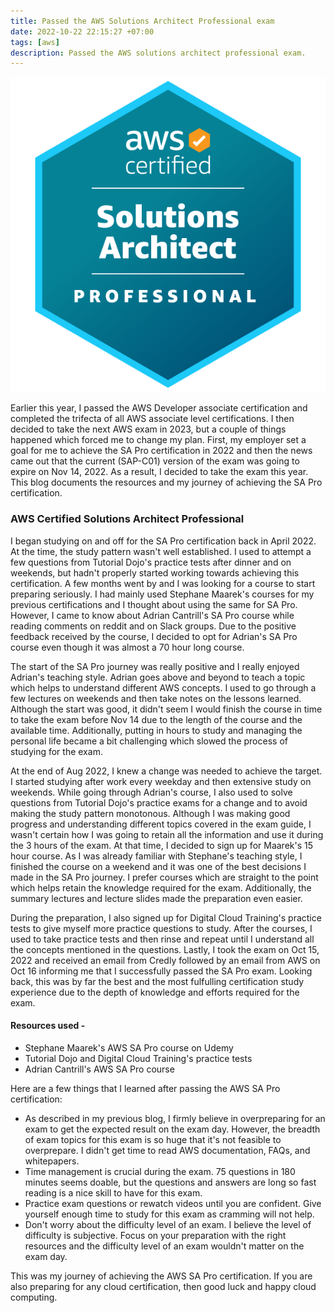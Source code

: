 ```yaml
---
title: Passed the AWS Solutions Architect Professional exam
date: 2022-10-22 22:15:27 +07:00
tags: [aws]
description: Passed the AWS solutions architect professional exam.
---
```


   ![](/assets/img/sa-pro.png)

Earlier this year, I passed the AWS Developer associate certification and completed the trifecta of all AWS associate level certifications. I then decided to take the next AWS exam in 2023, but a couple of things happened which forced me to change my plan. First, my employer set a goal for me to achieve the SA Pro certification in 2022 and then the news came out that the current (SAP-C01) version of the exam was going to expire on Nov 14, 2022. As a result, I decided to take the exam this year. This blog documents the resources and my journey of achieving the SA Pro certification.   

### AWS Certified Solutions Architect Professional

I began studying on and off for the SA Pro certification back in April 2022. At the time, the study pattern wasn't well established. I used to attempt a few questions from Tutorial Dojo's practice tests after dinner and on weekends, but hadn't properly started working towards achieving this certification. A few months went by and I was looking for a course to start preparing seriously. I had mainly used Stephane Maarek's courses for my previous certifications and I thought about using the same for SA Pro. However, I came to know about Adrian Cantrill's SA Pro course while reading comments on reddit and on Slack groups. Due to the positive feedback received by the course, I decided to opt for Adrian's SA Pro course even though it was almost a 70 hour long course.

The start of the SA Pro journey was really positive and I really enjoyed Adrian's teaching style. Adrian goes above and beyond to teach a topic which helps to understand different AWS concepts. I used to go through a few lectures on weekends and then take notes on the lessons learned. Although the start was good, it didn't seem I would finish the course in time to take the exam before Nov 14 due to the length of the course and the available time. Additionally, putting in hours to study and managing the personal life became a bit challenging which slowed the process of studying for the exam. 

At the end of Aug 2022, I knew a change was needed to achieve the target. I started studying after work every weekday and then extensive study on weekends. While going through Adrian's course, I also used to solve questions from Tutorial Dojo's practice exams for a change and to avoid making the study pattern monotonous. Although I was making good progress and understanding different topics covered in the exam guide, I wasn't certain how I was going to retain all the information and use it during the 3 hours of the exam. At that time, I decided to sign up for Maarek's 15 hour course. As I was already familiar with Stephane's teaching style, I finished the course on a weekend and it was one of the best decisions I made in the SA Pro journey. I prefer courses which are straight to the point which helps retain the knowledge required for the exam. Additionally, the summary lectures and lecture slides made the preparation even easier.

During the preparation, I also signed up for Digital Cloud Training's practice tests to give myself more practice questions to study. After the courses, I used to take practice tests and then rinse and repeat until I understand all the concepts mentioned in the questions. Lastly, I took the exam on Oct 15, 2022 and received an email from Credly followed by an email from AWS on Oct 16 informing me that I successfully passed the SA Pro exam. Looking back, this was by far the best and the most fulfulling certification study experience due to the depth of knowledge and efforts required for the exam.

#### Resources used -

- Stephane Maarek's AWS SA Pro course on Udemy 
- Tutorial Dojo and Digital Cloud Training's practice tests
- Adrian Cantrill's AWS SA Pro course

Here are a few things that I learned after passing the AWS SA Pro certification: 

- As described in my previous blog, I firmly believe in overpreparing for an exam to get the expected result on the exam day. However, the breadth of exam topics for this exam is so huge that it's not feasible to overprepare. I didn't get time to read AWS documentation, FAQs, and whitepapers.
- Time management is crucial during the exam. 75 questions in 180 minutes seems doable, but the questions and answers are long so fast reading is a nice skill to have for this exam.
- Practice exam questions or rewatch videos until you are confident. Give yourself enough time to study for this exam as cramming will not help.
- Don't worry about the difficulty level of an exam. I believe the level of difficulty is subjective. Focus on your preparation with the right resources and the difficulty level of an exam wouldn't matter on the exam day.  

This was my journey of achieving the AWS SA Pro certification. If you are also preparing for any cloud certification, then good luck and happy cloud computing.

